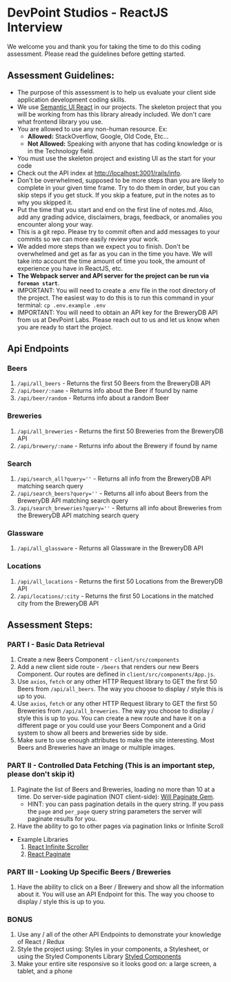# DevPoint Studios - ReactJS Interview

We welcome you and thank you for taking the time to do this coding assessment. Please read the guidelines before getting started.

## Assessment Guidelines:

* The purpose of this assessment is to help us evaluate your client side application development coding skills.
* We use [Semantic UI React](https://react.semantic-ui.com/introduction) in our projects. The skeleton project that you will be working from has this library already included. We don't care what frontend library you use.
* You are allowed to use any non-human resource. Ex:
  * **Allowed:** StackOverflow, Google, Old Code, Etc...
  * **Not Allowed:** Speaking with anyone that has coding knowledge or is in the Technology field.
 * You must use the skeleton project and existing UI as the start for your code
* Check out the API index at [http://localhost:3001/rails/info](http://localhost:3001/rails/info).
* Don't be overwhelmed, supposed to be more steps than you are likely to complete in your given time frame. Try to do them in order, but you can skip steps if you get stuck. If you skip a feature, put in the notes as to why you skipped it.
* Put the time that you start and end on the first line of notes.md. Also, add any grading advice, disclaimers, brags, feedback, or anomalies you encounter along your way.
* This is a git repo. Please try to commit often and add messages to your commits so we can more easily review your work.
* We added more steps than we expect you to finish. Don't be overwhelmed and get as far as you can in the time you have. We will take into account the time amount of time you took, the amount of experience you have in ReactJS, etc.
* **The Webpack server and API server for the project can be run via `foreman start`**.
* IMPORTANT: You will need to create a .env file in the root directory of the project. The easiest way to do this is to run this command in your terminal: `cp .env.example .env`
* IMPORTANT: You will need to obtain an API key for the BreweryDB API from us at DevPoint Labs. Please reach out to us and let us know when you are ready to start the project.

## Api Endpoints

### Beers

 1. `/api/all_beers` - Returns the first 50 Beers from the BreweryDB API
 2. `/api/beer/:name` - Returns info about the Beer if found by name
 3. `/api/beer/random` - Returns info about a random Beer

### Breweries

 1. `/api/all_breweries` - Returns the first 50 Breweries from the BreweryDB API
 2. `/api/brewery/:name` - Returns info about the Brewery if found by name

### Search

 1. `/api/search_all?query=''` - Returns all info from the BreweryDB API matching search query
 2. `/api/search_beers?query=''` - Returns all info about Beers from the BreweryDB API matching search query
 3. `/api/search_breweries?query=''` - Returns all info about Breweries from the BreweryDB API matching search query

### Glassware

 1. `/api/all_glassware` - Returns all Glassware in the BreweryDB API

### Locations

 1. `/api/all_locations` - Returns the first 50 Locations from the BreweryDB API
 2. `/api/locations/:city` - Returns the first 50 Locations in the matched city from the BreweryDB API

## Assessment Steps:

### PART I - Basic Data Retrieval

 1. Create a new Beers Component - `client/src/components`
 2. Add a new client side route - `/beers` that renders our new Beers Component. Our routes are defined in `client/src/components/App.js`.
 3. Use `axios`, `fetch` or any other HTTP Request library to GET the first 50 Beers from `/api/all_beers`. The way you choose to display / style this is up to you.
 4. Use `axios`, `fetch` or any other HTTP Request library to GET the first 50 Breweries from `/api/all_breweries`. The way you choose to display / style this is up to you. You can create a new route and have it on a different page or you could use your Beers Component and a Grid system to show all beers and breweries side by side.
 5. Make sure to use enough attributes to make the site interesting. Most Beers and Breweries have an image or multiple images.

### PART II - Controlled Data Fetching (This is an important step, please don't skip it)

 1. Paginate the list of Beers and Breweries, loading no more than 10 at a time. Do server-side pagination (NOT client-side): [Will Paginate Gem](https://github.com/mislav/will_paginate).
    * HINT: you can pass pagination details in the query string. If you pass the `page` and `per_page` query string parameters the server will paginate results for you.
 2. Have the ability to go to other pages via pagination links or Infinite Scroll
   * Example Libraries
     1. [React Infinite Scroller](https://github.com/CassetteRocks/react-infinite-scroller)
     2. [React Paginate](https://github.com/AdeleD/react-paginate)

### PART III - Looking Up Specific Beers / Breweries

 1. Have the ability to click on a Beer / Brewery and show all the information about it. You will use an API Endpoint for this. The way you choose to display / style this is up to you.

### BONUS

 1. Use any / all of the other API Endpoints to demonstrate your knowledge of React / Redux
 2. Style the project using: Styles in your components, a Stylesheet, or using the Styled Components Library [Styled Components](https://github.com/styled-components/styled-components)
 3. Make your entire site responsive so it looks good on: a large screen, a tablet, and a phone
